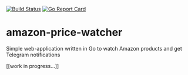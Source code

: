 [![Build Status](https://travis-ci.com/nilbelec/amazon-price-watcher.svg?branch=master)](https://travis-ci.com/nilbelec/amazon-price-watcher)
[![Go Report Card](https://goreportcard.com/badge/github.com/nilbelec/amazon-price-watcher)](https://goreportcard.com/report/github.com/nilbelec/amazon-price-watcher)

# amazon-price-watcher
Simple web-application written in Go to watch Amazon products and get Telegram notifications

[[work in progress...]]
